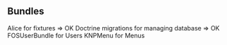 ## Bundles
Alice for fixtures => OK
Doctrine migrations for managing database => OK
FOSUserBundle for Users
KNPMenu for Menus
